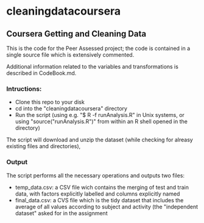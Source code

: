cleaningdatacoursera
====================

## Coursera Getting and Cleaning Data

This is the code for the Peer Assessed project; the code is contained
in a single source file which is extensively commented.

Additional information related to the variables and transformations is
described in CodeBook.md.

### Intructions:

* Clone this repo to your disk
* cd into the "cleaningdatacoursera" directory
* Run the script (using e.g. "$ R -f runAnalysis.R" in Unix systems, or using "source("runAnalysis.R")" from within an R shell opened in the directory)

The script will download and unzip the dataset (while checking for
alreasy existing files and directories), 

### Output

The script performs all the necessary operations and outputs two
files:

* temp_data.csv: a CSV file wich contains the merging of test and train data, with factors explicitly labelled and columns explicitly named
* final_data.csv: a CVS file which is the tidy dataset that includes the average of all values according to subject and activity (the "independent dataset" asked for in the assignment

